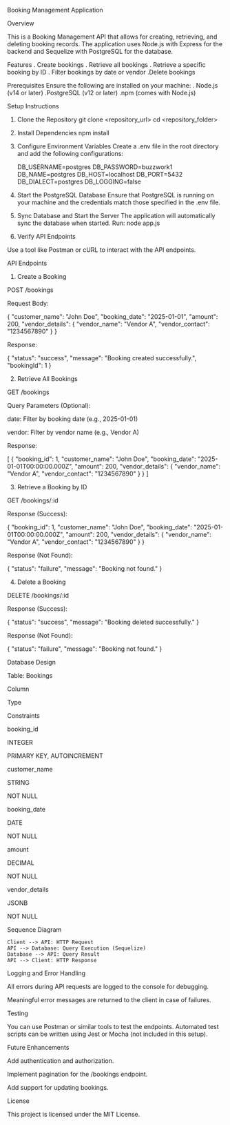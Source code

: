 Booking Management Application

Overview

This is a Booking Management API that allows for creating, retrieving, and deleting booking records. The application uses Node.js with Express for the backend and Sequelize with PostgreSQL for the database.

Features
  . Create bookings
  . Retrieve all bookings
  . Retrieve a specific booking by ID
  . Filter bookings by date or vendor
  .Delete bookings

Prerequisites
Ensure the following are installed on your machine:
       . Node.js (v14 or later)
       .PostgreSQL (v12 or later)
       .npm (comes with Node.js)

Setup Instructions

1. Clone the Repository
    git clone <repository_url>
    cd <repository_folder>

2. Install Dependencies
   npm install

3. Configure Environment Variables
    Create a .env file in the root directory and add the following configurations:

   DB_USERNAME=postgres
   DB_PASSWORD=buzzwork1
   DB_NAME=postgres
   DB_HOST=localhost
   DB_PORT=5432
   DB_DIALECT=postgres
   DB_LOGGING=false

4. Start the PostgreSQL Database
   Ensure that PostgreSQL is running on your machine and the credentials match those specified in the .env file.

5. Sync Database and Start the Server
    The application will automatically sync the database when started. Run:
    node app.js

6. Verify API Endpoints

Use a tool like Postman or cURL to interact with the API endpoints.

API Endpoints

1. Create a Booking

POST /bookings

Request Body:

{
  "customer_name": "John Doe",
  "booking_date": "2025-01-01",
  "amount": 200,
  "vendor_details": { "vendor_name": "Vendor A", "vendor_contact": "1234567890" }
}

Response:

{
  "status": "success",
  "message": "Booking created successfully.",
  "bookingId": 1
}

2. Retrieve All Bookings

GET /bookings

Query Parameters (Optional):

date: Filter by booking date (e.g., 2025-01-01)

vendor: Filter by vendor name (e.g., Vendor A)

Response:

[
  {
    "booking_id": 1,
    "customer_name": "John Doe",
    "booking_date": "2025-01-01T00:00:00.000Z",
    "amount": 200,
    "vendor_details": { "vendor_name": "Vendor A", "vendor_contact": "1234567890" }
  }
]

3. Retrieve a Booking by ID

GET /bookings/:id

Response (Success):

{
  "booking_id": 1,
  "customer_name": "John Doe",
  "booking_date": "2025-01-01T00:00:00.000Z",
  "amount": 200,
  "vendor_details": { "vendor_name": "Vendor A", "vendor_contact": "1234567890" }
}

Response (Not Found):

{
  "status": "failure",
  "message": "Booking not found."
}

4. Delete a Booking

DELETE /bookings/:id

Response (Success):

{
  "status": "success",
  "message": "Booking deleted successfully."
}

Response (Not Found):

{
  "status": "failure",
  "message": "Booking not found."
}

Database Design

Table: Bookings

Column

Type

Constraints

booking_id

INTEGER

PRIMARY KEY, AUTOINCREMENT

customer_name

STRING

NOT NULL

booking_date

DATE

NOT NULL

amount

DECIMAL

NOT NULL

vendor_details

JSONB

NOT NULL

Sequence Diagram

    Client --> API: HTTP Request
    API --> Database: Query Execution (Sequelize)
    Database --> API: Query Result
    API --> Client: HTTP Response

Logging and Error Handling

All errors during API requests are logged to the console for debugging.

Meaningful error messages are returned to the client in case of failures.

Testing

You can use Postman or similar tools to test the endpoints. Automated test scripts can be written using Jest or Mocha (not included in this setup).

Future Enhancements

Add authentication and authorization.

Implement pagination for the /bookings endpoint.

Add support for updating bookings.

License

This project is licensed under the MIT License.

